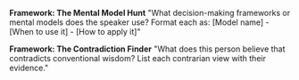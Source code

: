 **Framework: The Mental Model Hunt** "What decision-making frameworks or mental models does the speaker use? Format each as: [Model name] - [When to use it] - [How to apply it]"

**Framework: The Contradiction Finder** "What does this person believe that contradicts conventional wisdom? List each contrarian view with their evidence."